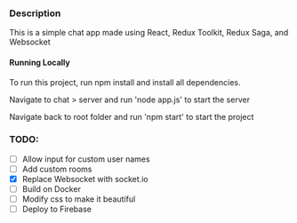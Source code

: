 ### Description

This is a simple chat app made using React, Redux Toolkit, Redux Saga, and Websocket

#### Running Locally

To run this project, run npm install and install all dependencies.

Navigate to chat > server and run 'node app.js' to start the server

Navigate back to root folder and run 'npm start' to start the project

### TODO:

- [ ] Allow input for custom user names
- [ ] Add custom rooms
- [x] Replace Websocket with socket.io
- [ ] Build on Docker
- [ ] Modify css to make it beautiful
- [ ] Deploy to Firebase
